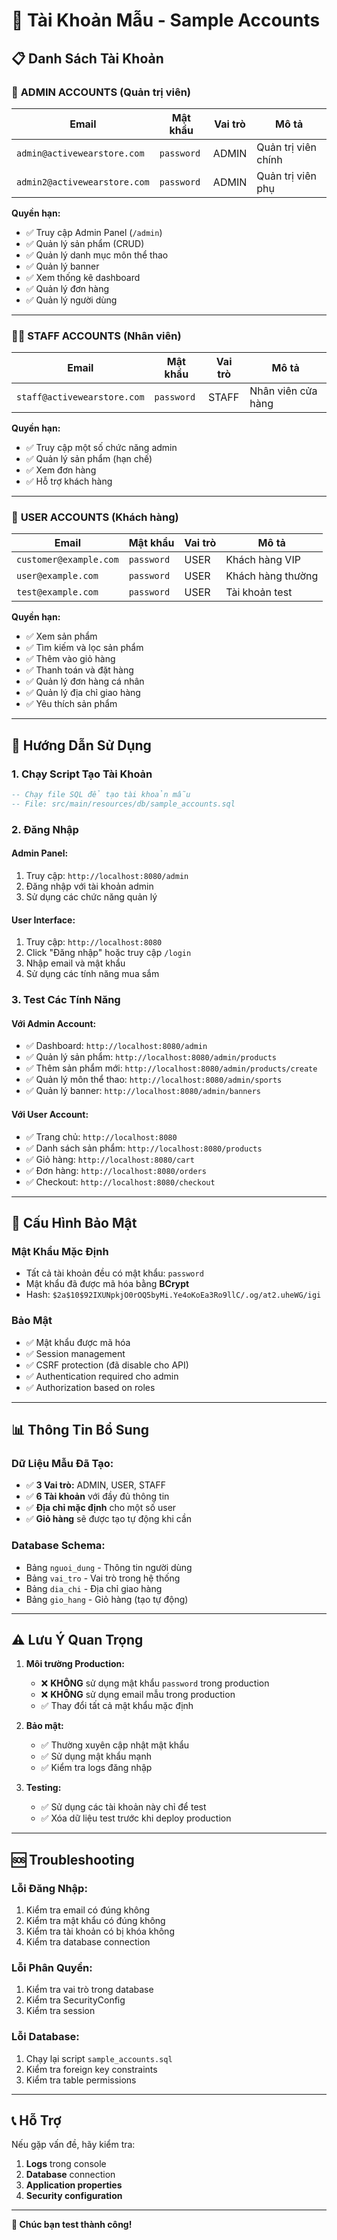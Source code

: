 # 🔐 Tài Khoản Mẫu - Sample Accounts

## 📋 Danh Sách Tài Khoản

### 👑 **ADMIN ACCOUNTS** (Quản trị viên)

| Email | Mật khẩu | Vai trò | Mô tả |
|-------|----------|---------|-------|
| `admin@activewearstore.com` | `password` | ADMIN | Quản trị viên chính |
| `admin2@activewearstore.com` | `password` | ADMIN | Quản trị viên phụ |

**Quyền hạn:**
- ✅ Truy cập Admin Panel (`/admin`)
- ✅ Quản lý sản phẩm (CRUD)
- ✅ Quản lý danh mục môn thể thao
- ✅ Quản lý banner
- ✅ Xem thống kê dashboard
- ✅ Quản lý đơn hàng
- ✅ Quản lý người dùng

---

### 👨‍💼 **STAFF ACCOUNTS** (Nhân viên)

| Email | Mật khẩu | Vai trò | Mô tả |
|-------|----------|---------|-------|
| `staff@activewearstore.com` | `password` | STAFF | Nhân viên cửa hàng |

**Quyền hạn:**
- ✅ Truy cập một số chức năng admin
- ✅ Quản lý sản phẩm (hạn chế)
- ✅ Xem đơn hàng
- ✅ Hỗ trợ khách hàng

---

### 👤 **USER ACCOUNTS** (Khách hàng)

| Email | Mật khẩu | Vai trò | Mô tả |
|-------|----------|---------|-------|
| `customer@example.com` | `password` | USER | Khách hàng VIP |
| `user@example.com` | `password` | USER | Khách hàng thường |
| `test@example.com` | `password` | USER | Tài khoản test |

**Quyền hạn:**
- ✅ Xem sản phẩm
- ✅ Tìm kiếm và lọc sản phẩm
- ✅ Thêm vào giỏ hàng
- ✅ Thanh toán và đặt hàng
- ✅ Quản lý đơn hàng cá nhân
- ✅ Quản lý địa chỉ giao hàng
- ✅ Yêu thích sản phẩm

---

## 🚀 Hướng Dẫn Sử Dụng

### 1. **Chạy Script Tạo Tài Khoản**

```sql
-- Chạy file SQL để tạo tài khoản mẫu
-- File: src/main/resources/db/sample_accounts.sql
```

### 2. **Đăng Nhập**

#### **Admin Panel:**
1. Truy cập: `http://localhost:8080/admin`
2. Đăng nhập với tài khoản admin
3. Sử dụng các chức năng quản lý

#### **User Interface:**
1. Truy cập: `http://localhost:8080`
2. Click "Đăng nhập" hoặc truy cập `/login`
3. Nhập email và mật khẩu
4. Sử dụng các tính năng mua sắm

### 3. **Test Các Tính Năng**

#### **Với Admin Account:**
- ✅ Dashboard: `http://localhost:8080/admin`
- ✅ Quản lý sản phẩm: `http://localhost:8080/admin/products`
- ✅ Thêm sản phẩm mới: `http://localhost:8080/admin/products/create`
- ✅ Quản lý môn thể thao: `http://localhost:8080/admin/sports`
- ✅ Quản lý banner: `http://localhost:8080/admin/banners`

#### **Với User Account:**
- ✅ Trang chủ: `http://localhost:8080`
- ✅ Danh sách sản phẩm: `http://localhost:8080/products`
- ✅ Giỏ hàng: `http://localhost:8080/cart`
- ✅ Đơn hàng: `http://localhost:8080/orders`
- ✅ Checkout: `http://localhost:8080/checkout`

---

## 🔧 Cấu Hình Bảo Mật

### **Mật Khẩu Mặc Định**
- Tất cả tài khoản đều có mật khẩu: `password`
- Mật khẩu đã được mã hóa bằng **BCrypt**
- Hash: `$2a$10$92IXUNpkjO0rOQ5byMi.Ye4oKoEa3Ro9llC/.og/at2.uheWG/igi`

### **Bảo Mật**
- ✅ Mật khẩu được mã hóa
- ✅ Session management
- ✅ CSRF protection (đã disable cho API)
- ✅ Authentication required cho admin
- ✅ Authorization based on roles

---

## 📊 Thông Tin Bổ Sung

### **Dữ Liệu Mẫu Đã Tạo:**
- ✅ **3 Vai trò:** ADMIN, USER, STAFF
- ✅ **6 Tài khoản** với đầy đủ thông tin
- ✅ **Địa chỉ mặc định** cho một số user
- ✅ **Giỏ hàng** sẽ được tạo tự động khi cần

### **Database Schema:**
- Bảng `nguoi_dung` - Thông tin người dùng
- Bảng `vai_tro` - Vai trò trong hệ thống
- Bảng `dia_chi` - Địa chỉ giao hàng
- Bảng `gio_hang` - Giỏ hàng (tạo tự động)

---

## ⚠️ Lưu Ý Quan Trọng

1. **Môi trường Production:**
   - ❌ **KHÔNG** sử dụng mật khẩu `password` trong production
   - ❌ **KHÔNG** sử dụng email mẫu trong production
   - ✅ Thay đổi tất cả mật khẩu mặc định

2. **Bảo mật:**
   - ✅ Thường xuyên cập nhật mật khẩu
   - ✅ Sử dụng mật khẩu mạnh
   - ✅ Kiểm tra logs đăng nhập

3. **Testing:**
   - ✅ Sử dụng các tài khoản này chỉ để test
   - ✅ Xóa dữ liệu test trước khi deploy production

---

## 🆘 Troubleshooting

### **Lỗi Đăng Nhập:**
1. Kiểm tra email có đúng không
2. Kiểm tra mật khẩu có đúng không
3. Kiểm tra tài khoản có bị khóa không
4. Kiểm tra database connection

### **Lỗi Phân Quyền:**
1. Kiểm tra vai trò trong database
2. Kiểm tra SecurityConfig
3. Kiểm tra session

### **Lỗi Database:**
1. Chạy lại script `sample_accounts.sql`
2. Kiểm tra foreign key constraints
3. Kiểm tra table permissions

---

## 📞 Hỗ Trợ

Nếu gặp vấn đề, hãy kiểm tra:
1. **Logs** trong console
2. **Database** connection
3. **Application properties**
4. **Security configuration**

---

**🎉 Chúc bạn test thành công!**
